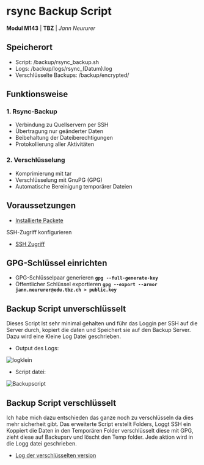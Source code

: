 # rsync Backup Script

**Modul M143** | **TBZ** | *Jann Neururer*


## Speicherort

- Script: /backup/rsync_backup.sh
- Logs: /backup/logs/rsync_(Datum).log
- Verschlüsselte Backups: /backup/encrypted/

## Funktionsweise

### 1. Rsync-Backup

- Verbindung zu Quellservern per SSH
- Übertragung nur geänderter Daten
- Beibehaltung der Dateiberechtigungen
- Protokollierung aller Aktivitäten

### 2. Verschlüsselung

- Komprimierung mit tar
- Verschlüsselung mit GnuPG (GPG)
- Automatische Bereinigung temporärer Dateien

## Voraussetzungen
- [Installierte Packete](Umsetzung.md#installierte-packages)

SSH-Zugriff konfigurieren
- [SSH Zugriff](Umsetzung.md#ssh-keys-generieren)

## GPG-Schlüssel einrichten

- GPG-Schlüsselpaar generieren
**`gpg --full-generate-key`**
- Öffentlicher Schlüssel exportieren 
**`gpg --export --armor jann.neururer@edu.tbz.ch > public.key`**

## Backup Script unverschlüsselt
Dieses Script Ist sehr minimal gehalten und führ das Loggin per SSH auf die Server durch, kopiert die daten und Speichert sie auf den Backup Server. Dazu wird eine Kleine Log Datei geschrieben.
- Output des Logs:

![logklein](https://raw.githubusercontent.com/Jann08/M143_nfs-apache-backup/main/imgs/sentproof.png)

- Script datei:

![Backupscript](https://raw.githubusercontent.com/Jann08/M143_nfs-apache-backup/main/imgs/Backupscript.png)


## Backup Script verschlüsselt
Ich habe mich dazu entschieden das ganze noch zu verschlüsseln da dies mehr sicherheit gibt. Das erweiterte Script erstellt Folders, Loggt SSH ein Koppiert die Daten in den Temporären Folder verschlüsselt diese mit GPG, zieht diese auf Backupsrv und löscht den Temp folder. Jede aktion wird in die Logg datei geschrieben.
- [Log der verschlüsselten version](Docs/rsync_2025-10-24_11-53.log)
